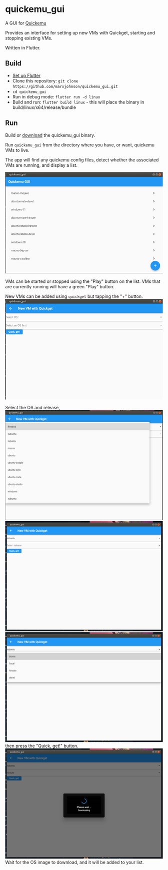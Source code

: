 # quickemu_gui

A GUI for [Quickemu](https://github.com/wimpysworld/quickemu)

Provides an interface for setting up new VMs with Quickget, starting and stopping existing VMs.

Written in Flutter.

## Build

* [Set up Flutter](https://ubuntu.com/blog/getting-started-with-flutter-on-ubuntu)
* Clone this repository: `git clone https://github.com/marxjohnson/quickemu_gui.git`
* `cd quickemu_gui`
* Run in debug mode: `flutter run -d linux`
* Build and run: `flutter build linux` - this will place the binary in build/linux/x64/release/bundle

## Run
Build or [download](https://github.com/marxjohnson/quickemu_gui/releases/) the quickemu_gui binary.

Run `quickemu_gui` from the directory where you have, or want, quickemu VMs to live.

The app will find any quickemu config files, detect whether the associated VMs are running, and
display a list. 

![Screenshot of list view on startup](screenshots/list.png "List on startup")


VMs can be started or stopped using the "Play" button on the list. VMs that
are currently running will have a green "Play" button.

New VMs can be added using `quickget` but tapping the "+" button. 
![adding a VM](screenshots/newvm0.png "Add a vm")

Select the OS and release, 
![adding a VM](screenshots/newvm1.png "Choosing release") 
![adding a VM](screenshots/newvm2.png "Choosing release")
![adding a VM](screenshots/newvm3.png "Choosing release")
then
press the "Quick, get!" button. 
![getting a VM](screenshots/newvm5.png "Getting and new VM")
Wait for the OS image to download, and it will be added to your
list.
